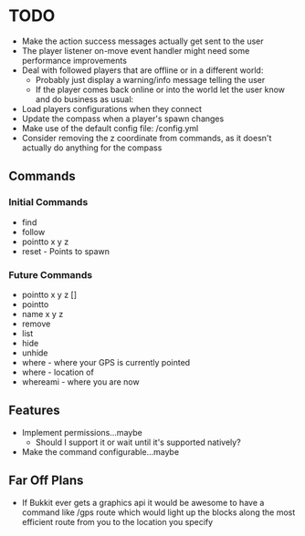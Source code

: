 # TODO

* Make the action success messages actually get sent to the user
* The player listener on-move event handler might need some performance improvements
* Deal with followed players that are offline or in a different world:
  * Probably just display a warning/info message telling the user
  * If the player comes back online or into the world let the user know and do business as usual:
* Load players configurations when they connect
* Update the compass when a player's spawn changes
* Make use of the default config file: <data-folder>/config.yml
* Consider removing the z coordinate from commands, as it doesn't actually do anything for the compass

## Commands

### Initial Commands

* find <player-name>
* follow <player-name>
* pointto x y z
* reset - Points to spawn

### Future Commands

* pointto x y z [<name>]
* pointto <name>
* name x y z <name>
* remove <name>
* list
* hide
* unhide
* where - where your GPS is currently pointed
* where <name> - location of <name>
* whereami - where you are now

## Features

* Implement permissions...maybe
  * Should I support it or wait until it's supported natively?
* Make the command configurable...maybe

## Far Off Plans

* If Bukkit ever gets a graphics api it would be awesome to have a command like /gps route <location> which would light up the blocks along the most efficient route from you to the location you specify
